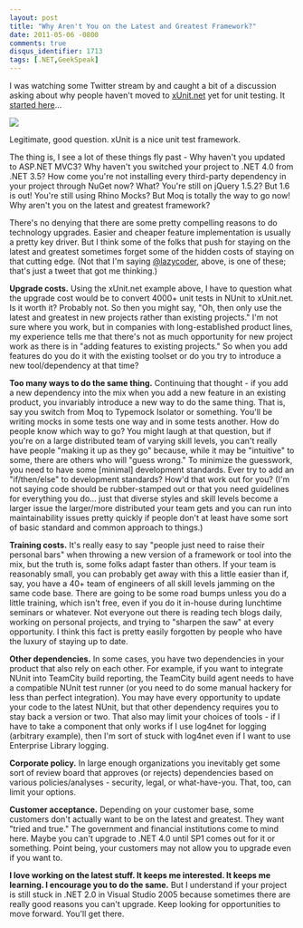 ```yaml
---
layout: post
title: "Why Aren't You on the Latest and Greatest Framework?"
date: 2011-05-06 -0800
comments: true
disqus_identifier: 1713
tags: [.NET,GeekSpeak]
---
```

I was watching some Twitter stream by and caught a bit of a discussion
asking about why people haven't moved to
[xUnit.net](http://xunit.codeplex.com/) yet for unit testing. It
[started
here](https://twitter.com/#!/lazycoder/status/66542258714968064)...

![](https://hyqi8g.blu.livefilestore.com/y2p5KnTvFM2ci0pObp0d1NLmPAilxXoV4s2pdKmdIkUCR9nrgnJKnwKN5Lcp66ROwCg-0z5UUDBBobMAnP1UJhoseQnEx4fPkMhjoWBM42Xkaw/20110506tweet.png?psid=1)

Legitimate, good question. xUnit is a nice unit test framework.

The thing is, I see a lot of these things fly past - Why haven't you
updated to ASP.NET MVC3? Why haven't you switched your project to .NET
4.0 from .NET 3.5? How come you're not installing every third-party
dependency in your project through NuGet now? What? You're still on
jQuery 1.5.2? But 1.6 is out! You're still using Rhino Mocks? But Moq is
totally the way to go now! Why aren't you on the latest and greatest
framework?

There's no denying that there are some pretty compelling reasons to do
technology upgrades. Easier and cheaper feature implementation is
usually a pretty key driver. But I think some of the folks that push for
staying on the latest and greatest sometimes forget some of the hidden
costs of staying on that cutting edge. (Not that I'm saying
[@lazycoder](http://twitter.com/lazycoder), above, is one of these;
that's just a tweet that got me thinking.)

**Upgrade costs.** Using the xUnit.net example above, I have to question
what the upgrade cost would be to convert 4000+ unit tests in NUnit to
xUnit.net. Is it worth it? Probably not. So then you might say, "Oh,
then only use the latest and greatest in new projects rather than
existing projects." I'm not sure where you work, but in companies with
long-established product lines, my experience tells me that there's not
as much opportunity for new project work as there is in "adding features
to existing projects." So when you add features do you do it with the
existing toolset or do you try to introduce a new tool/dependency at
that time?

**Too many ways to do the same thing.** Continuing that thought - if you
add a new dependency into the mix when you add a new feature in an
existing product, you invariably introduce a new way to do the same
thing. That is, say you switch from Moq to Typemock Isolator or
something. You'll be writing mocks in some tests one way and in some
tests another. How do people know which way to go? You might laugh at
that question, but if you're on a large distributed team of varying
skill levels, you can't really have people "making it up as they go"
because, while it may be "intuitive" to some, there are others who will
"guess wrong." To minimize the guesswork, you need to have some
[minimal] development standards. Ever try to add an "if/then/else" to
development standards? How'd that work out for you? (I'm not saying code
should be rubber-stamped out or that you need guidelines for everything
you do... just that diverse styles and skill levels become a larger
issue the larger/more distributed your team gets and you can run into
maintainability issues pretty quickly if people don't at least have some
sort of basic standard and common approach to things.)

**Training costs.** It's really easy to say "people just need to raise
their personal bars" when throwing a new version of a framework or tool
into the mix, but the truth is, some folks adapt faster than others. If
your team is reasonably small, you can probably get away with this a
little easier than if, say, you have a 40+ team of engineers of all
skill levels jamming on the same code base. There are going to be some
road bumps unless you do a little training, which isn't free, even if
you do it in-house during lunchtime seminars or whatever. Not everyone
out there is reading tech blogs daily, working on personal projects, and
trying to "sharpen the saw" at every opportunity. I think this fact is
pretty easily forgotten by people who have the luxury of staying up to
date.

**Other dependencies.** In some cases, you have two dependencies in your
product that also rely on each other. For example, if you want to
integrate NUnit into TeamCity build reporting, the TeamCity build agent
needs to have a compatible NUnit test runner (or you need to do some
manual hackery for less than perfect integration). You may have every
opportunity to update your code to the latest NUnit, but that other
dependency requires you to stay back a version or two. That also may
limit your choices of tools - if I have to take a component that only
works if I use log4net for logging (arbitrary example), then I'm sort of
stuck with log4net even if I want to use Enterprise Library logging.

**Corporate policy.** In large enough organizations you inevitably get
some sort of review board that approves (or rejects) dependencies based
on various policies/analyses - security, legal, or what-have-you. That,
too, can limit your options.

**Customer acceptance.** Depending on your customer base, some customers
don't actually want to be on the latest and greatest. They want "tried
and true." The government and financial institutions come to mind here.
Maybe you can't upgrade to .NET 4.0 until SP1 comes out for it or
something. Point being, your customers may not allow you to upgrade even
if you want to.

**I love working on the latest stuff. It keeps me interested. It keeps
me learning. I encourage you to do the same.** But I understand if your
project is still stuck in .NET 2.0 in Visual Studio 2005 because
sometimes there are really good reasons you can't upgrade. Keep looking
for opportunities to move forward. You'll get there.

